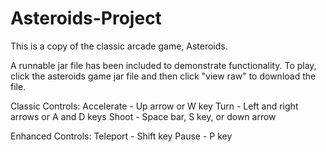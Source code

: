 # Asteroids-Project
This is a copy of the classic arcade game, Asteroids.

A runnable jar file has been included to demonstrate functionality. To play, click the asteroids game jar file and then click
"view raw" to download the file.

Classic Controls:
Accelerate - Up arrow or W key
Turn - Left and right arrows or A and D keys
Shoot - Space bar, S key, or down arrow

Enhanced Controls:
Teleport - Shift key
Pause - P key
